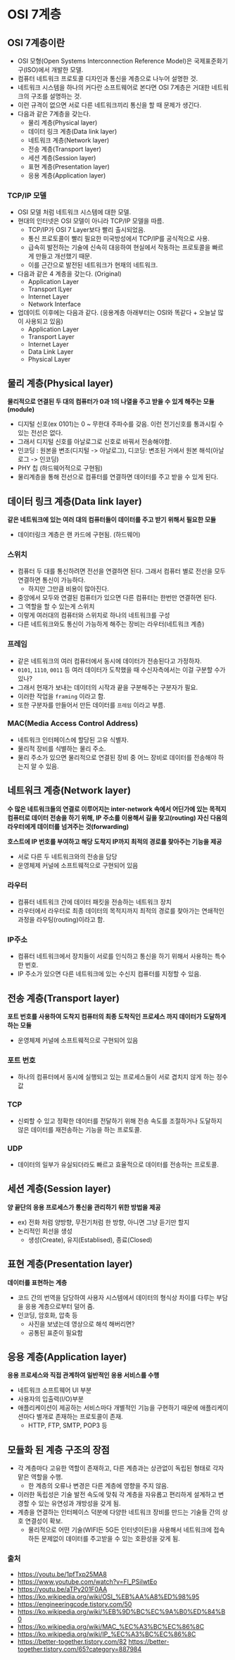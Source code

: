 # OSI 7계층

## OSI 7계층이란

- OSI 모형(Open Systems Interconnection Reference Model)은 국제표준화기구(ISO)에서 개발한 모델.
- 컴퓨터 네트워크 프로토콜 디자인과 통신을 계층으로 나누어 설명한 것.
- 네트워크 시스템을 하나의 커다란 소프트웨어로 본다면 OSI 7계층은 거대한 네트워크의 구조를 설명하는 것.
- 이런 규격이 없으면 서로 다른 네트워크끼리 통신을 할 때 문제가 생긴다.
- 다음과 같은 7계층을 갖는다.
  - 물리 계층(Physical layer)
  - 데이터 링크 계층(Data link layer)
  - 네트워크 계층(Network layer)
  - 전송 계층(Transport layer)
  - 세션 계층(Session layer)
  - 표현 계층(Presentation layer)
  - 응용 계층(Application layer)

### TCP/IP 모델

- OSI 모델 처럼 네트워크 시스템에 대한 모델.
- 현대의 인터넷은 OSI 모델이 아니라 TCP/IP 모델을 따름.
  - TCP/IP가 OSI 7 Layer보다 빨리 출시되었음.
  - 통신 프로토콜이 빨리 필요한 미국방성에서 TCP/IP를 공식적으로 사용.
  - 급속히 발전하는 기술에 신속히 대응하여 현실에서 작동하는 프로토콜을 빠르게 만들고 개선했기 때문.
  - 이를 근간으로 발전된 네트워크가 현재의 네트워크.
- 다음과 같은 4 계층을 갖는다. (Original)
  - Application Layer
  - Transport lLyer
  - Internet Layer
  - Network Interface
- 업데이트 이후에는 다음과 같다. (응용계층 아래부터는 OSI와 똑같다 + 오늘날 많이 사용되고 있음)
  - Application Layer
  - Transport Layer
  - Internet Layer
  - Data Link Layer
  - Physical Layer

## 물리 계층(Physical layer)

**물리적으로 연결된 두 대의 컴퓨터가 0과 1의 나열을 주고 받을 수 있게 해주는 모듈(module)**

- 디지털 신호(ex 0101)는 0 ~ 무한대 주파수를 갖음. 이런 전기신호를 통과시킬 수 있는 전선은 없다.
- 그래서 디지털 신호를 아날로그로 신호로 바꿔서 전송해야함.
- 인코딩 : 원본을 변조(디지털 -> 아날로그), 디코딩: 변조된 거에서 원본 해석(아날로그 -> 인코딩)
- PHY 칩 (하드웨어적으로 구현됨)
- 물리계층을 통해 전선으로 컴퓨터를 연결하면 데이터를 주고 받을 수 있게 된다.

## 데이터 링크 계층(Data link layer)

**같은 네트워크에 있는 여러 대의 컴퓨터들이 데이터를 주고 받기 위해서 필요한 모듈**

- 데이터링크 계층은 랜 카드에 구현됨. (하드웨어)

### 스위치

- 컴퓨터 두 대를 통신하려면 전선을 연결하면 된다. 그래서 컴퓨터 별로 전선을 모두 연결하면 통신이 가능하다.
  - 하지만 그만큼 비용이 많아진다.
- 중앙에서 모두와 연결된 컴퓨터가 있으면 다른 컴퓨터는 한번만 연결하면 된다.
- 그 역할을 할 수 있는게 스위치
- 이렇게 여러대의 컴퓨터와 스위치로 하나의 네트워크를 구성
- 다른 네트워크와도 통신이 가능하게 해주는 장비는 라우터(네트워크 계층)

### 프레임

- 같은 네트워크의 여러 컴퓨터에서 동시에 데이터가 전송된다고 가정하자.
- `0101`, `1110`, `0011` 등 여러 데이터가 도착했을 때 수신자측에서는 이걸 구분할 수가 있나?
- 그래서 현재가 보내는 데이터의 시작과 끝을 구분해주는 구분자가 필요.
- 이러한 작업을 `framing` 이라고 함.
- 또한 구분자를 만들어서 만든 데이터를 `프레임` 이라고 부름.

### MAC(Media Access Control Address)

- 네트워크 인터페이스에 할당된 고유 식별자.
- 물리적 장비를 식별하는 물리 주소.
- 물리 주소가 있으면 물리적으로 연결된 장비 중 어느 장비로 데이터를 전송해야 하는지 알 수 있음.

## 네트워크 계층(Network layer)

**수 많은 네트워크들의 연결로 이루어지는 inter-network 속에서 어딘가에 있는 목적지 컴퓨터로 데이터 전송을 하기 위해, IP 주소를 이용해서 길을 찾고(routing) 자신 다음의 라우터에게 데이터를 넘겨주는 것(forwarding)**

**호스트에 IP 번호를 부여하고 해당 도착지 IP까지 최적의 경로를 찾아주는 기능을 제공**

- 서로 다른 두 네트워크와의 전송을 담당
- 운영체제 커널에 소프트웨적으로 구현되어 있음

### 라우터

- 컴퓨터 네트워크 간에 데이터 패킷을 전송하는 네트워크 장치
- 라우터에서 라우터로 최종 데이터의 목적지까지 최적의 경로를 찾아가는 연쇄적인 과정을 라우팅(routing)이라고 함.

### IP주소

- 컴퓨터 네트워크에서 장치들이 서로를 인식하고 통신을 하기 위해서 사용하는 특수한 번호.
- IP 주소가 있으면 다른 네트워크에 있는 수신지 컴퓨터를 지정할 수 있음.

## 전송 계층(Transport layer)

**포트 번호를 사용하여 도착지 컴퓨터의 최종 도착직인 프로세스 까지 데이터가 도달하게 하는 모듈**

- 운영체제 커널에 소프트웨적으로 구현되어 있음

### 포트 번호

- 하나의 컴퓨터에서 동시에 실행되고 있는 프로세스들이 서로 겹치지 않게 하는 정수 값

### TCP

- 신뢰할 수 있고 정확한 데이터를 전달하기 위해 전송 속도를 조절하거나 도달하지 않은 데이터를 재전송하는 기능을 하는 프로토콜.

### UDP

- 데이터의 일부가 유실되더라도 빠르고 효율적으로 데이터를 전송하는 프로토콜.

## 세션 계층(Session layer)

**양 끝단의 응용 프로세스가 통신을 관리하기 위한 방법을 제공**

- ex) 전화 처럼 양방향, 무전기처럼 한 방향, 아니면 그냥 듣기만 할지
- 논리적인 회선을 생성
  - 생성(Create), 유지(Establised), 종료(Closed)

## 표현 계층(Presentation layer)

**데이터를 표현하는 계층**

- 코드 간의 번역을 담당하여 사용자 시스템에서 데이터의 형식상 차이를 다루는 부담을 응용 계층으로부터 덜어 줌.
- 인코딩, 암호화, 압축 등
  - 사진을 보냈는데 영상으로 해석 해버리면?
  - 공통된 표준이 필요함

## 응용 계층(Application layer)

**응용 프로세스와 직접 관계하여 일반적인 응용 서비스를 수행**

- 네트워크 소프트웨어 UI 부분
- 사용자의 입출력(I/O)부분
- 애플리케이션이 제공하는 서비스마다 개별적인 기능을 구현하기 때문에 애플리케이션마다 별개로 존재하는 프로토콜이 존재.
  - HTTP, FTP, SMTP, POP3 등

## 모듈화 된 계층 구조의 장점

- 각 계층마다 고유한 역할이 존재하고, 다른 계층과는 상관없이 독립된 형태로 각자 맡은 역할을 수행.
  - 한 계층의 오류나 변경은 다른 계층에 영향을 주지 않음.
- 이러한 독립성은 기술 발전 속도에 맞춰 각 계층을 자유롭고 편리하게 설계하고 변경할 수 있는 유연성과 개방성을 갖게 됨.
- 계층을 연결하는 인터페이스 덕분에 다양한 네트워크 장비를 만드는 기술들 간의 상호 연결성이 확보.
  - 물리적으로 어떤 기술(WIFI든 5G든 인터넷이든)을 사용해서 네트워크에 접속하든 문제없이 데이터를 주고받을 수 있는 호환성을 갖게 됨.

### 출처

- https://youtu.be/1pfTxp25MA8
- https://www.youtube.com/watch?v=Fl_PSiIwtEo
- https://youtu.be/aTPy201F0AA
- https://ko.wikipedia.org/wiki/OSI_%EB%AA%A8%ED%98%95
- https://engineeringcode.tistory.com/50
- https://ko.wikipedia.org/wiki/%EB%9D%BC%EC%9A%B0%ED%84%B0
- https://ko.wikipedia.org/wiki/MAC_%EC%A3%BC%EC%86%8C
- https://ko.wikipedia.org/wiki/IP_%EC%A3%BC%EC%86%8C
- https://better-together.tistory.com/82
  https://better-together.tistory.com/65?category=887984
